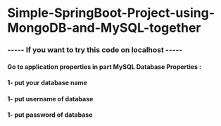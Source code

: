 # Simple-SpringBoot-Project-using-MongoDB-and-MySQL-together
### ----- If you want to try this code on localhost -----
#### Go to application properties in part MySQL Database Properties : 
####                               1- put your database name
####                               1- put username of database
####                               1- put password of database

